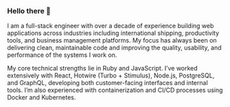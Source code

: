 ### Hello there 👋

I am a full-stack engineer with over a decade of experience building web applications across industries including international shipping, productivity tools, and business management platforms. My focus has always been on delivering clean, maintainable code and improving the quality, usability, and performance of the systems I work on.

My core technical strengths lie in Ruby and JavaScript. I’ve worked extensively with React, Hotwire (Turbo + Stimulus), Node.js, PostgreSQL, and GraphQL, developing both customer-facing interfaces and internal tools. I’m also experienced with containerization and CI/CD processes using Docker and Kubernetes.
